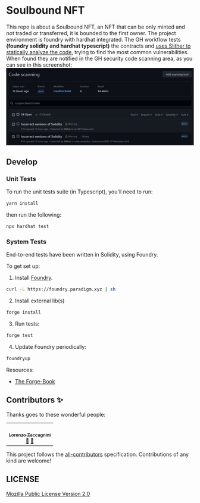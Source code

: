 # Soulbound NFT

This repo is about a Soulbound NFT, an NFT that can be only minted and not traded or transferred, it is bounded to the first owner. The project environment is foundry with hardhat integrated. The GH workflow tests **(foundry solidity and hardhat typescript)** the contracts and [uses Slither to statically analyze the code](https://github.com/crytic/slither), trying to find the most common vulnerabilities. When found they are notified in the GH security code scanning area, as you can see in this screenshot:
![code scanning Slither](./csgh.jpg)

## Develop

### Unit Tests

To run the unit tests suite (in Typescript), you'll need to run:

```bash
yarn install
```

then run the following:

```bash
npx hardhat test
```

### System Tests

End-to-end tests have been written in Solidity, using Foundry.

To get set up:

1. Install [Foundry](https://github.com/gakonst/foundry).

```bash
curl -L https://foundry.paradigm.xyz | sh
```

2. Install external lib(s)

```bash
forge install
```

3. Run tests:

```bash
forge test
```

4. Update Foundry periodically:

```bash
foundryup
```

Resources:

- [The Forge-Book](https://onbjerg.github.io/foundry-book/forge)

## Contributors ✨

Thanks goes to these wonderful people:

<!-- ALL-CONTRIBUTORS-LIST:START - Do not remove or modify this section -->
<!-- prettier-ignore-start -->
<!-- markdownlint-disable -->
<table>
  <tr>
    <td align="center"><a href="https://it.linkedin.com/in/lorenzo-zaccagnini"><img src="https://avatars2.githubusercontent.com/u/18169376?s=400&u=697698bf9973ab54be5b8eadbf7d1c7c083d23e6&v=4" width="100px;" alt=""/><br /><sub><b>Lorenzo Zaccagnini</b></sub></a><br /><a href="https://it.linkedin.com/in/lorenzo-zaccagnini" title="LinkedIn">💬</a> <a href="https://github.com/LorenzoZaccagnini" title="GitHub">📖</a></td>
   </tr>
</table>
<!-- markdownlint-enable -->
<!-- prettier-ignore-end -->
<!-- ALL-CONTRIBUTORS-LIST:END -->

This project follows the [all-contributors](https://allcontributors.org) specification.
Contributions of any kind are welcome!

## LICENSE

[Mozilla Public License Version 2.0](LICENSE)
